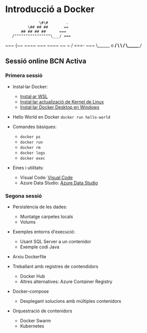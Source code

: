 # Introducció a Docker

<!-- insert Docker logo here -->
                   \#\#        .            
              \## ## ##       ==            
           ## ## ## ##      ===            
       /""""""""""""""""\___/ ===        
  \~~~ {~~ ~~~~ ~~~ ~~~~ ~~ ~ /  ===- ~~~
       \\______ o          __/
       \\    \        __/
          \\____\______/

## Sessió online BCN Activa

### Primera sessió

* Instal·lar Docker:
  * [Instal·ar WSL](https://docs.microsoft.com/en-us/windows/wsl/install)
  * [Instal·lar actualizació de Kernel de Linux](https://docs.microsoft.com/es-es/windows/wsl/install-manual#step-4---download-the-linux-kernel-update-package)
  * [Instal·lar Docker Desktop en Windows](https://docs.docker.com/desktop/windows/install/)

* Hello World en Docker `docker run hello-world`

* Comandes bàsiques:
  * `docker ps`
  * `docker run`
  * `docker rm`
  * `docker logs`
  * `docker exec`

* Eines i utilitats:
  * Visual Code: [Visual Code](https://code.visualstudio.com/)
  * Azure Data Studio: [Azure Data Studio](https://azuredatastudio.net/)

### Segona sessió

* Persistència de les dades:
  * Muntatge carpetes locals
  * Volums

* Exemples entorns d'execució:
  * Usant SQL Server a un contenidor
  * Exemple codi Java

* Arxiu Dockerfile

* Treballant amb registres de contendidors
  * Docker Hub
  * Altres alternatives: Azure Container Registry

* Docker-compose
  * Desplegant solucions amb múltiples contenidors

* Orquestració de contenidors
  * Docker Swarm
  * Kubernetes
